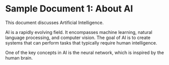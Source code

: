# Sample Document 1: About AI

This document discusses Artificial Intelligence.

AI is a rapidly evolving field. It encompasses machine learning, natural language processing, and computer vision.
The goal of AI is to create systems that can perform tasks that typically require human intelligence.

One of the key concepts in AI is the neural network, which is inspired by the human brain.

